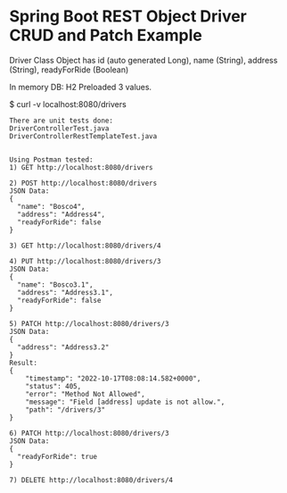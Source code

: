 # Spring Boot REST Object Driver CRUD and Patch Example

Driver Class Object has 
 id (auto generated Long),
 name (String),
 address (String),
 readyForRide (Boolean)
 
In memory DB: H2
Preloaded 3 values.

$ curl -v localhost:8080/drivers
```
There are unit tests done:
DriverControllerTest.java
DriverControllerRestTemplateTest.java


Using Postman tested:
1) GET http://localhost:8080/drivers

2) POST http://localhost:8080/drivers
JSON Data:
{
  "name": "Bosco4",
  "address": "Address4",
  "readyForRide": false
}

3) GET http://localhost:8080/drivers/4

4) PUT http://localhost:8080/drivers/3
JSON Data:
{
  "name": "Bosco3.1",
  "address": "Address3.1",
  "readyForRide": false
}

5) PATCH http://localhost:8080/drivers/3
JSON Data:
{
  "address": "Address3.2"
}
Result:
{
    "timestamp": "2022-10-17T08:08:14.582+0000",
    "status": 405,
    "error": "Method Not Allowed",
    "message": "Field [address] update is not allow.",
    "path": "/drivers/3"
}

6) PATCH http://localhost:8080/drivers/3
JSON Data:
{
  "readyForRide": true
}

7) DELETE http://localhost:8080/drivers/4


